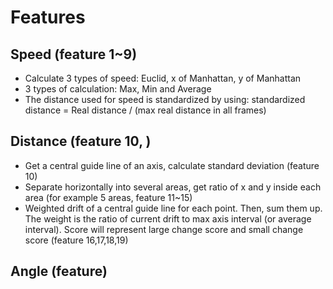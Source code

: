 # Features

## Speed (feature 1~9)
- Calculate 3 types of speed: Euclid, x of Manhattan, y of Manhattan
- 3 types of calculation: Max, Min and Average
- The distance used for speed is standardized by using: standardized distance = Real distance / (max real distance in all frames)

## Distance (feature 10, )
- Get a central guide line of an axis, calculate standard deviation (feature 10)
- Separate horizontally into several areas, get ratio of x and y inside each area (for example 5 areas, feature 11~15)
- Weighted drift of a central guide line for each point. Then, sum them up. The weight is the ratio of current drift to max axis interval (or average interval). Score will represent large change score and small change score (feature 16,17,18,19)

## Angle (feature)